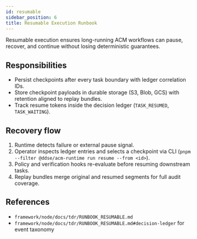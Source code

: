 ```yaml
---
id: resumable
sidebar_position: 6
title: Resumable Execution Runbook
---
```


Resumable execution ensures long-running ACM workflows can pause, recover, and continue without losing deterministic guarantees.

## Responsibilities

- Persist checkpoints after every task boundary with ledger correlation IDs.
- Store checkpoint payloads in durable storage (S3, Blob, GCS) with retention aligned to replay bundles.
- Track resume tokens inside the decision ledger (`TASK_RESUMED`, `TASK_WAITING`).

## Recovery flow

1. Runtime detects failure or external pause signal.
2. Operator inspects ledger entries and selects a checkpoint via CLI (`pnpm --filter @ddse/acm-runtime run resume --from <id>`).
3. Policy and verification hooks re-evaluate before resuming downstream tasks.
4. Replay bundles merge original and resumed segments for full audit coverage.

## References

- `framework/node/docs/tdr/RUNBOOK_RESUMABLE.md`
- `framework/node/docs/tdr/RUNBOOK_RESUMABLE.md#decision-ledger` for event taxonomy
